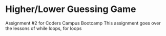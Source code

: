# Higher/Lower Guessing Game

Assignment #2 for Coders Campus Bootcamp
This assignment goes over the lessons of while loops, for loops
